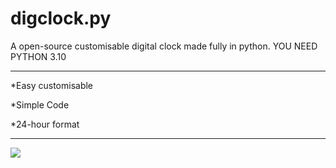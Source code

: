 # digclock.py

<p>A open-source customisable digital clock made fully in python. YOU NEED PYTHON 3.10</p>
<hr></hr>
<p>*Easy customisable</p>
<p>*Simple Code</p>
<p>*24-hour format</p>
<hr></hr>
<img src="https://i.ibb.co/ncRqFJT/Capture.png">
